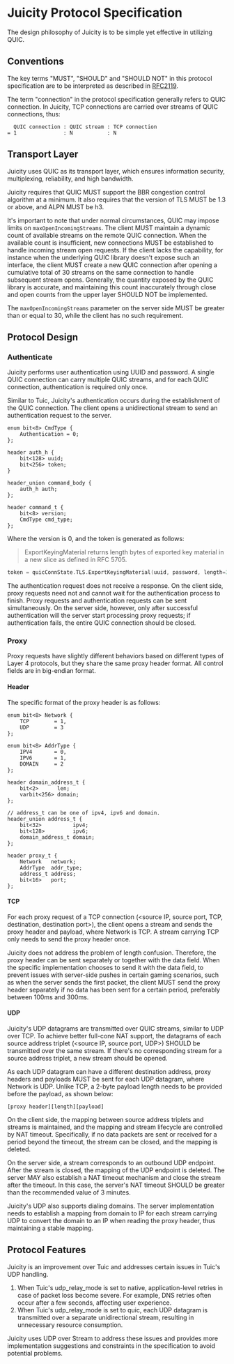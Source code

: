 # Juicity Protocol Specification

The design philosophy of Juicity is to be simple yet effective in utilizing QUIC.

## Conventions

The key terms "MUST", "SHOULD" and "SHOULD NOT" in this protocol specification are to be interpreted as described in [RFC2119](https://datatracker.ietf.org/doc/html/rfc2119).

The term "connection" in the protocol specification generally refers to QUIC connection. In Juicity, TCP connections are carried over streams of QUIC connections, thus:
```
  QUIC connection : QUIC stream : TCP connection
= 1               : N           : N
```

## Transport Layer

Juicity uses QUIC as its transport layer, which ensures information security, multiplexing, reliability, and high bandwidth.

Juicity requires that QUIC MUST support the BBR congestion control algorithm at a minimum. It also requires that the version of TLS MUST be 1.3 or above, and ALPN MUST be h3.

It's important to note that under normal circumstances, QUIC may impose limits on `maxOpenIncomingStreams`. The client MUST maintain a dynamic count of available streams on the remote QUIC connection. When the available count is insufficient, new connections MUST be established to handle incoming stream open requests. If the client lacks the capability, for instance when the underlying QUIC library doesn't expose such an interface, the client MUST create a new QUIC connection after opening a cumulative total of 30 streams on the same connection to handle subsequent stream opens. Generally, the quantity exposed by the QUIC library is accurate, and maintaining this count inaccurately through close and open counts from the upper layer SHOULD NOT be implemented.

The `maxOpenIncomingStreams` parameter on the server side MUST be greater than or equal to 30, while the client has no such requirement.

## Protocol Design

### Authenticate

Juicity performs user authentication using UUID and password. A single QUIC connection can carry multiple QUIC streams, and for each QUIC connection, authentication is required only once.

Similar to Tuic, Juicity's authentication occurs during the establishment of the QUIC connection. The client opens a unidirectional stream to send an authentication request to the server.

```p4
enum bit<8> CmdType {
    Authentication = 0;
};

header auth_h {
    bit<128> uuid;
    bit<256> token;
}

header_union command_body {
    auth_h auth;
};

header command_t {
    bit<8> version;
    CmdType cmd_type;
};
```

Where the version is 0, and the token is generated as follows:

> ExportKeyingMaterial returns length bytes of exported key material in a new slice as defined in RFC 5705.

```go
token = quicConnState.TLS.ExportKeyingMaterial(uuid, password, length=32)
```

The authentication request does not receive a response. On the client side, proxy requests need not and cannot wait for the authentication process to finish. Proxy requests and authentication requests can be sent simultaneously. On the server side, however, only after successful authentication will the server start processing proxy requests; if authentication fails, the entire QUIC connection should be closed.

### Proxy

Proxy requests have slightly different behaviors based on different types of Layer 4 protocols, but they share the same proxy header format. All control fields are in big-endian format.

#### Header

The specific format of the proxy header is as follows:

```p4
enum bit<8> Network {
    TCP        = 1,
    UDP        = 3
};

enum bit<8> AddrType {
    IPV4       = 0,
    IPV6       = 1,
    DOMAIN     = 2
};

header domain_address_t {
    bit<2>      len;
    varbit<256> domain;
};

// address_t can be one of ipv4, ipv6 and domain.
header_union address_t {
    bit<32>          ipv4;
    bit<128>         ipv6;
    domain_address_t domain;
};

header proxy_t {
    Network   network;
    AddrType  addr_type;
    address_t address;
    bit<16>   port;
};
```

#### TCP

For each proxy request of a TCP connection (<source IP, source port, TCP, destination, destination port>), the client opens a stream and sends the proxy header and payload, where Network is TCP. A stream carrying TCP only needs to send the proxy header once.

Juicity does not address the problem of length confusion. Therefore, the proxy header can be sent separately or together with the data field. When the specific implementation chooses to send it with the data field, to prevent issues with server-side pushes in certain gaming scenarios, such as when the server sends the first packet, the client MUST send the proxy header separately if no data has been sent for a certain period, preferably between 100ms and 300ms.

#### UDP

Juicity's UDP datagrams are transmitted over QUIC streams, similar to UDP over TCP. To achieve better full-cone NAT support, the datagrams of each source address triplet (<source IP, source port, UDP>) SHOULD be transmitted over the same stream. If there's no corresponding stream for a source address triplet, a new stream should be opened.

As each UDP datagram can have a different destination address, proxy headers and payloads MUST be sent for each UDP datagram, where Network is UDP. Unlike TCP, a 2-byte payload length needs to be provided before the payload, as shown below:

```
[proxy header][length][payload]
```

On the client side, the mapping between source address triplets and streams is maintained, and the mapping and stream lifecycle are controlled by NAT timeout. Specifically, if no data packets are sent or received for a period beyond the timeout, the stream can be closed, and the mapping is deleted.

On the server side, a stream corresponds to an outbound UDP endpoint. After the stream is closed, the mapping of the UDP endpoint is deleted. The server MAY also establish a NAT timeout mechanism and close the stream after the timeout. In this case, the server's NAT timeout SHOULD be greater than the recommended value of 3 minutes.

Juicity's UDP also supports dialing domains. The server implementation needs to establish a mapping from domain to IP for each stream carrying UDP to convert the domain to an IP when reading the proxy header, thus maintaining a stable mapping.

## Protocol Features

Juicity is an improvement over Tuic and addresses certain issues in Tuic's UDP handling.

1. When Tuic's udp_relay_mode is set to native, application-level retries in case of packet loss become severe. For example, DNS retries often occur after a few seconds, affecting user experience.
2. When Tuic's udp_relay_mode is set to quic, each UDP datagram is transmitted over a separate unidirectional stream, resulting in unnecessary resource consumption.

Juicity uses UDP over Stream to address these issues and provides more implementation suggestions and constraints in the specification to avoid potential problems.
